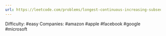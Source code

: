 ```yaml
---
url: https://leetcode.com/problems/longest-continuous-increasing-subsequence
---
```


Difficulty: #easy
Companies: #amazon #apple #facebook #google #microsoft
